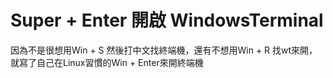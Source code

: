 # Super + Enter 開啟 WindowsTerminal
因為不是很想用Win + S 然後打中文找終端機，還有不想用Win + R 找wt來開，就寫了自己在Linux習慣的Win + Enter來開終端機
